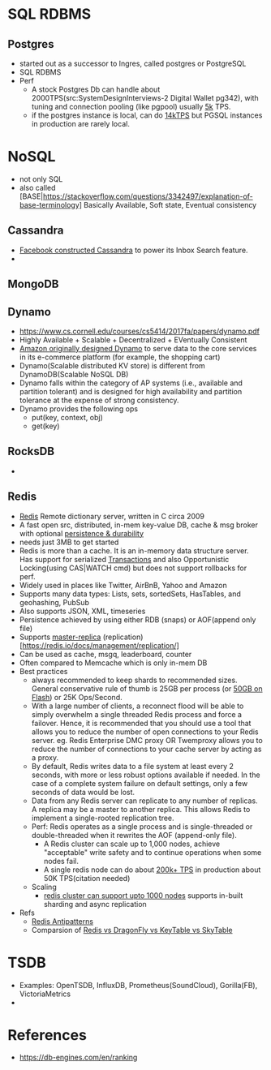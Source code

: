 # SQL RDBMS

## Postgres
- started out as a successor to Ingres, called postgres or PostgreSQL
- SQL RDBMS
- Perf
  - A stock Postgres Db can handle about 2000TPS(src:SystemDesignInterviews-2 Digital Wallet pg342), with tuning and connection pooling (like pgpool) usually [5k](https://www.ashnik.com/fine-tuning-postgres-to-achieve-5000-queries-per-second/) TPS.
  - if the postgres instance is local, can do [14kTPS](https://www.reddit.com/r/PostgreSQL/comments/o4xrhg/postgres_runs_with_14k_transactionssecond_locally/?rdt=37997) but PGSQL instances in production are rarely local. 
  

# NoSQL 
- not only SQL
- also called [BASE|https://stackoverflow.com/questions/3342497/explanation-of-base-terminology] Basically Available, Soft state, Eventual consistency

## Cassandra
- [Facebook constructed Cassandra](https://www.cs.umd.edu/~abadi/papers/abadi-pacelc.pdf) to power its Inbox Search feature.
- 
## MongoDB

## Dynamo
- https://www.cs.cornell.edu/courses/cs5414/2017fa/papers/dynamo.pdf
- Highly Available + Scalable + Decentralized + EVentually Consistent
- [Amazon originally designed Dynamo](https://www.cs.umd.edu/~abadi/papers/abadi-pacelc.pdf) to serve data to the core services in its e-commerce platform (for example, the shopping cart) 
- Dynamo(Scalable distributed KV store) is different from DynamoDB(Scalable NoSQL DB)
- Dynamo falls within the category of AP systems (i.e., available and partition tolerant) and is designed for high availability and partition tolerance at the expense of strong consistency.
- Dynamo provides the following ops
  - put(key, context, obj)
  - get(key) 
## RocksDB
- 
## Redis
- [Redis](https://db-engines.com/en/system/Redis) Remote dictionary server, written in C circa 2009
- A fast open src, distributed, in-mem key-value DB, cache & msg broker with optional [persistence & durability](https://redis.io/docs/management/persistence/)
- needs just 3MB to get started
- Redis is more than a cache. It is an in-memory data structure server. Has support for serialized [Transactions](https://redis.io/docs/interact/transactions/) and also Opportunistic Locking(using CAS|WATCH cmd) but does not support rollbacks for perf. 
- Widely used in places like Twitter, AirBnB, Yahoo and Amazon
- Supports many data types: Lists, sets, sortedSets, HasTables, and geohashing, PubSub
- Also supports JSON, XML, timeseries
- Persistence achieved by using either RDB (snaps) or AOF(append only file)
- Supports [master-replica](https://en.wikipedia.org/wiki/Replication_(computing)) (replication)[https://redis.io/docs/management/replication/]
- Can be used as cache, msgq, leaderboard, counter
- Often compared to Memcache which is only in-mem DB
- Best practices
  -  always recommended to keep shards to recommended sizes. General conservative rule of thumb is 25GB per process (or [50GB on Flash](https://redis.com/blog/redis-architecture-13-years-later/))  or 25K Ops/Second.
  -  With a large number of clients, a reconnect flood will be able to simply overwhelm a single threaded Redis process and force a failover. Hence, it is recommended that you should use a tool that allows you to reduce the number of open connections to your Redis server. eg. Redis Enterprise DMC proxy OR Twemproxy allows you to reduce the number of connections to your cache server by acting as a proxy.
  -  By default, Redis writes data to a file system at least every 2 seconds, with more or less robust options available if needed. In the case of a complete system failure on default settings, only a few seconds of data would be lost.
  - Data from any Redis server can replicate to any number of replicas. A replica may be a master to another replica. This allows Redis to implement a single-rooted replication tree.
  - Perf: Redis operates as a single process and is single-threaded or double-threaded when it rewrites the AOF (append-only file).
    - A Redis cluster can scale up to 1,000 nodes, achieve "acceptable" write safety and to continue operations when some nodes fail.
    - A single redis node can do about [200k+ TPS](https://stackoverflow.com/questions/35229274/can-redis-do-hundreds-of-transactions-per-second-on-single-key-value-pair) in production about 50K TPS(citation needed)
  - Scaling
    - [redis cluster can support upto 1000 nodes](https://medium.com/@inthujan/introduction-to-redis-redis-cluster-6c7760c8ebbc) supports in-built sharding and async replication   
- Refs
  - [Redis Antipatterns](https://developer.redis.com/howtos/antipatterns/)
  - Comparsion of [Redis vs DragonFly vs KeyTable vs SkyTable](https://news.ycombinator.com/item?id=31796311)

# TSDB
- Examples: OpenTSDB, InfluxDB, Prometheus(SoundCloud), Gorilla(FB), VictoriaMetrics
- 
# References
- https://db-engines.com/en/ranking

